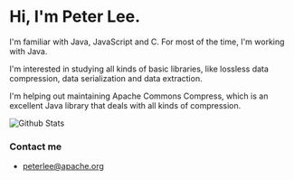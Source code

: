 # Hi, I'm Peter Lee.

I'm familiar with Java, JavaScript and C. For most of the time, I'm working with Java.

I'm interested in studying all kinds of basic libraries, like lossless data compression, data serialization and data extraction.

I'm helping out maintaining Apache Commons Compress, which is an excellent Java library that deals with all kinds of compression.

![Github Stats](https://github-readme-stats.vercel.app/api?username=PeterAlfredLee)

### Contact me

- <peterlee@apache.org>

